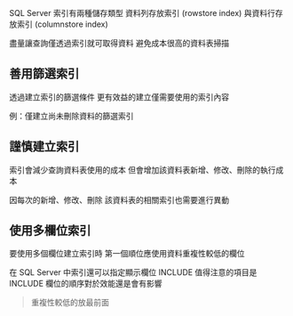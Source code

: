 SQL Server 索引有兩種儲存類型
資料列存放索引 (rowstore index) 與資料行存放索引 (columnstore index)

盡量讓查詢僅透過索引就可取得資料
避免成本很高的資料表掃描

## 善用篩選索引

透過建立索引的篩選條件
更有效益的建立僅需要使用的索引內容

例：僅建立尚未刪除資料的篩選索引

## 謹慎建立索引

索引會減少查詢資料表使用的成本
但會增加該資料表新增、修改、刪除的執行成本

因每次的新增、修改、刪除
該資料表的相關索引也需要進行異動

## 使用多欄位索引

要使用多個欄位建立索引時
第一個順位應使用資料重複性較低的欄位

在 SQL Server 中索引還可以指定顯示欄位 INCLUDE
值得注意的項目是
INCLUDE 欄位的順序對於效能還是會有影響

> 重複性較低的放最前面